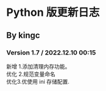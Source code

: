 # Python 版更新日志

## By kingc

### Version 1.7 / 2022.12.10 00:15
新增 1.添加清理内存功能。<br />优化 2.规范变量命名<br />优化3.优使用 ini 存储配置.
